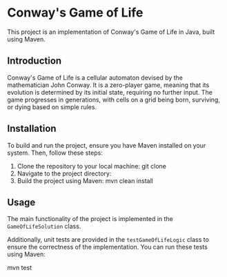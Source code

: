 # Conway's Game of Life

This project is an implementation of Conway's Game of Life in Java, built using Maven.

## Introduction

Conway's Game of Life is a cellular automaton devised by the mathematician John Conway. It is a zero-player game, meaning that its evolution is determined by its initial state, requiring no further input. The game progresses in generations, with cells on a grid being born, surviving, or dying based on simple rules.

## Installation

To build and run the project, ensure you have Maven installed on your system. Then, follow these steps:

1. Clone the repository to your local machine:
git clone <repository-url>
2. Navigate to the project directory:
3. Build the project using Maven:
mvn clean install

## Usage
The main functionality of the project is implemented in the `GameOfLifeSolution` class. 

Additionally, unit tests are provided in the `testGameOfLifeLogic` class to ensure the correctness of the implementation. You can run these tests using Maven:

mvn test

